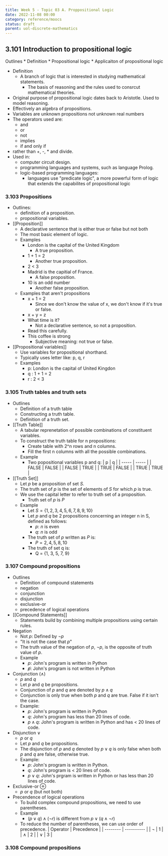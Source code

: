 ```yaml
---
title: Week 5 - Topic 03 A. Proppositional Logic
date: 2022-11-08 00:00
category: reference/moocs
status: draft
parent: uol-discrete-mathematics
---
```


## 3.101 Introduction to propositional logic

Outlines
    * Definition
    * Propositional logic
    * Applicaiton of propositional logic
    
* Definition
    * A branch of logic that is interested in studying mathematical statements.
        * The basis of reasoning and the rules used to consrcut mathematical theories.
* Original purpose of propositional logic dates back to Aristotle. Used to model reasoning.
* Effectively an algebra of propositions.
* Variables are unknown propositions not unknown real numbers
* The operators used are:
    * and
    * or
    * not
    * implies 
    * if and only if
* rather than +, -, * and divide.
* Used in:
    * computer circuit design.
    * programming languages and systems, such as language Prolog.
    * logic-based programming languages:
        * languages use "predicate logic", a more powerful form of logic that extends the capabilites of propositional logic

### 3.103 Propositions

* Outlines:
    * definition of a proposition.
    * propositional variables.
* [[Proposition]]
    * A declarative sentence that is either true or false but not both
    * The most basic element of logic.
    * Examples
        * London is the capital of the United Kingdom
            * A true proposition.
        * 1 + 1 = 2
            * Another true proposition.
        * 2 < 3
        * Madrid is the capitial of France.
            * A false proposition.
        * 10 is an odd number
            * Another false proposition.
    * Examples that aren't propositions
        * x + 1 = 2
            * Since we don't know the value of x, we don't know if it's true or false.
        * x + y = z
        * What time is it?
            * Not a declarative sentence, so not a proposition.
        * Read this carefully.
        * This coffee is strong
            * Subjective meaning: not true or false.
* [[Propositional variables]]
    * Use variables for propositional shorthand.
    * Typically uses letter like: p, q, r
    * Examples
        * p: London is the capital of United Kingdon
        * q : 1 + 1 = 2
        * r : 2 < 3

### 3.105 Truth tables and truth sets

* Outlines
    * Definition of a truth table
    * Constructing a truth table.
    * Definition of a truth set.
* [[Truth Table]]
    * A tabular reprenetation of possible combinations of constituent variables.
    * To construct the truth table for n propositions:
        * Create table with 2^n rows and n columns.
        * Fill the first n columns with all the possible combinations.
    * Example
        * Two popositional variables p and q:
| p     | q     |
| ----- | ----- |
| FALSE | FALSE |
| FALSE | TRUE  |
| TRUE  | FALSE |
| TRUE  | TRUE  |
* [[Truth Set]]
    * Let $p$ be a proposition of set $S$.
    * The truth set of $p$ is the set of elements of $S$ for which $p$ is true.
    * We use the capital letter to refer to truth set of a proposition.
        * Truth set of $p$ is $P$
    * Example
        * Let $S = \{1, 2, 3, 4, 5, 6, 7, 8, 9, 10\}$
        * Let $p$ and $q$ be 2 propositions concerning an integer n in S, defined as follows:
            * $p$: $n$ is even
            * $q$: $n$ is odd
        * The truth set of $p$ written as $P$ is:
            * $P = {2, 4, 5, 8, 10}$
        * The truth of set q is:
            * Q = {1, 3, 5, 7, 9}

### 3.107 Compound propositions

* Outlines
    * Definition of compound statements
    * negation
    * conjunction
    * disjunction
    * exclusive-or
    * precedence of logical operations
* [[Compound Statements]]
    * Statements build by combining multiple propositions using certain rules.
* Negation
    * Not $p$: Defined by $\neg p$
    * "It is not the case that $p$"
    * The truth value of the negation of $p$,  $\neg p$, is the opposite of truth value of $p$.
    * Example
        * $p$: John's program is written in Python
        * $\not p$: John's program is not written in Python
* Conjunction ($\land$)
    * $p$ and $q$
    * Let $p$ and $q$ be propositions.
    * Conjunction of $p$ and $q$ are denoted by $p \land q$
    * Conjunction is only true when both $p$ and $q$ are true. False if it isn't the case.
    * Example:
        * $p$: John's program is written in Python
        * $q$: John's program has less than 20 lines of code.
        * $p \land q$: John's program is written in Python and has < 20 lines of code.
* Disjunction $\lor$
    * $p$ or $q$
    * Let $p$ and $q$ be propositions.
    * The disjunction of $p$ and $q$ denoted by $p \lor q$ is only false when both $p$ and $q$ are false, otherwise true.
    * Example:
        * $p$: John's program is written in Python.
        * $q$: John's program is < 20 lines of code.
        * $p \lor q$: John's prgram is written in Python or has less than 20 lines of code.
* Exclusive-or $\oplus$
    * $p$ or $q$ (but not both)
* Precendence of logical operations
    * To build complex compound propositions, we need to use parentheses.
    * Example
        * $(p \lor q) \land (\neg r)$ is different from $p \lor (q \land \neg r)$
    * To reduce the number of parentheses, we can use order of precedence.
| Operator | Precedence |
| -------- | ---------- |
| $\neg$   | 1          |
| $\land$  | 2          |
| $\lor$   | 3          |

### 3.108 Compound propositions